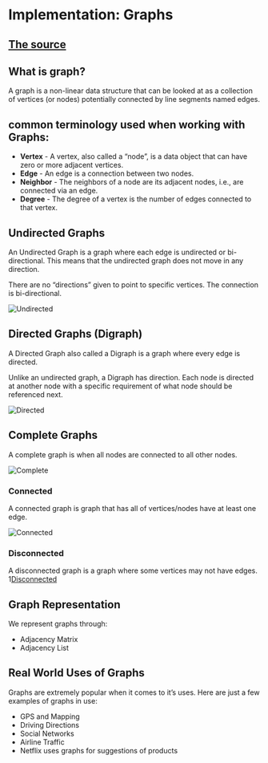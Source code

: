 # Implementation: Graphs
## [The source](https://codefellows.github.io/common_curriculum/data_structures_and_algorithms/Code_401/class-35/resources/graphs.html)
## What is graph?

A graph is a non-linear data structure that can be looked at as a collection of vertices (or nodes) potentially connected by line segments named edges.


## common terminology used when working with Graphs:

+ **Vertex** - A vertex, also called a “node”, is a data object that can have zero or more adjacent vertices.
+ **Edge** - An edge is a connection between two nodes.
+ **Neighbor** - The neighbors of a node are its adjacent nodes, i.e., are connected via an edge.
+ **Degree** - The degree of a vertex is the number of edges connected to that vertex.

## Undirected Graphs

An Undirected Graph is a graph where each edge is undirected or bi-directional. This means that the undirected graph does not move in any direction.


 There are no “directions” given to point to specific vertices. The connection is bi-directional.
 
![Undirected](https://codefellows.github.io/common_curriculum/data_structures_and_algorithms/Code_401/class-35/resources/assets/UndirectedGraph.PNG)

## Directed Graphs (Digraph)
A Directed Graph also called a Digraph is a graph where every edge is directed.

Unlike an undirected graph, a Digraph has direction. Each node is directed at another node with a specific requirement of what node should be referenced next.

![Directed](https://codefellows.github.io/common_curriculum/data_structures_and_algorithms/Code_401/class-35/resources/assets/DirectedGraph.PNG)

## Complete Graphs
A complete graph is when all nodes are connected to all other nodes.

![Complete](https://codefellows.github.io/common_curriculum/data_structures_and_algorithms/Code_401/class-35/resources/assets/CompleteGraph.PNG)


### Connected
A connected graph is graph that has all of vertices/nodes have at least one edge.

![Connected](https://codefellows.github.io/common_curriculum/data_structures_and_algorithms/Code_401/class-35/resources/assets/ConnectedGraph.PNG)

### Disconnected
A disconnected graph is a graph where some vertices may not have edges.
1[Disconnected](https://codefellows.github.io/common_curriculum/data_structures_and_algorithms/Code_401/class-35/resources/assets/DisconnectedGraph.PNG)


##  Graph Representation
We represent graphs through:

+ Adjacency Matrix
+ Adjacency List


## Real World Uses of Graphs
Graphs are extremely popular when it comes to it’s uses. Here are just a few examples of graphs in use:

+ GPS and Mapping
+ Driving Directions
+ Social Networks
+ Airline Traffic
+ Netflix uses graphs for suggestions of products

